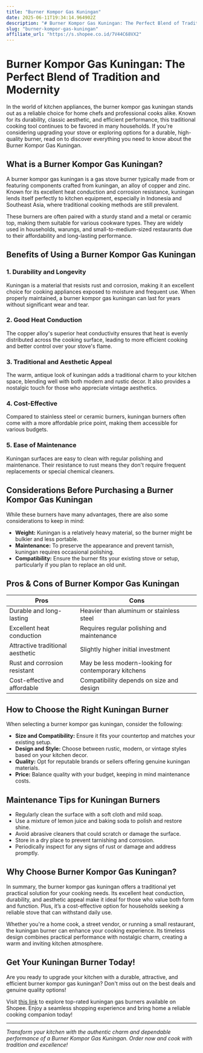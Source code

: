 ```yaml
---
title: "Burner Kompor Gas Kuningan"
date: 2025-06-11T19:34:14.964902Z
description: "# Burner Kompor Gas Kuningan: The Perfect Blend of Tradition and Modernity..."
slug: "burner-kompor-gas-kuningan"
affiliate_url: "https://s.shopee.co.id/7V44C68VX2"
---
```

# Burner Kompor Gas Kuningan: The Perfect Blend of Tradition and Modernity

In the world of kitchen appliances, the burner kompor gas kuningan stands out as a reliable choice for home chefs and professional cooks alike. Known for its durability, classic aesthetic, and efficient performance, this traditional cooking tool continues to be favored in many households. If you're considering upgrading your stove or exploring options for a durable, high-quality burner, read on to discover everything you need to know about the Burner Kompor Gas Kuningan.

## What is a Burner Kompor Gas Kuningan?

A burner kompor gas kuningan is a gas stove burner typically made from or featuring components crafted from kuningan, an alloy of copper and zinc. Known for its excellent heat conduction and corrosion resistance, kuningan lends itself perfectly to kitchen equipment, especially in Indonesia and Southeast Asia, where traditional cooking methods are still prevalent.

These burners are often paired with a sturdy stand and a metal or ceramic top, making them suitable for various cookware types. They are widely used in households, warungs, and small-to-medium-sized restaurants due to their affordability and long-lasting performance.

## Benefits of Using a Burner Kompor Gas Kuningan

### 1. Durability and Longevity

Kuningan is a material that resists rust and corrosion, making it an excellent choice for cooking appliances exposed to moisture and frequent use. When properly maintained, a burner kompor gas kuningan can last for years without significant wear and tear.

### 2. Good Heat Conduction

The copper alloy's superior heat conductivity ensures that heat is evenly distributed across the cooking surface, leading to more efficient cooking and better control over your stove's flame.

### 3. Traditional and Aesthetic Appeal

The warm, antique look of kuningan adds a traditional charm to your kitchen space, blending well with both modern and rustic decor. It also provides a nostalgic touch for those who appreciate vintage aesthetics.

### 4. Cost-Effective

Compared to stainless steel or ceramic burners, kuningan burners often come with a more affordable price point, making them accessible for various budgets.

### 5. Ease of Maintenance

Kuningan surfaces are easy to clean with regular polishing and maintenance. Their resistance to rust means they don't require frequent replacements or special chemical cleaners.

## Considerations Before Purchasing a Burner Kompor Gas Kuningan

While these burners have many advantages, there are also some considerations to keep in mind:

- **Weight:** Kuningan is a relatively heavy material, so the burner might be bulkier and less portable.
- **Maintenance:** To preserve the appearance and prevent tarnish, kuningan requires occasional polishing.
- **Compatibility:** Ensure the burner fits your existing stove or setup, particularly if you plan to replace an old unit.

## Pros & Cons of Burner Kompor Gas Kuningan

| Pros                                              | Cons                                              |
|---------------------------------------------------|---------------------------------------------------|
| Durable and long-lasting                         | Heavier than aluminum or stainless steel        |
| Excellent heat conduction                        | Requires regular polishing and maintenance      |
| Attractive traditional aesthetic                 | Slightly higher initial investment              |
| Rust and corrosion resistant                     | May be less modern-looking for contemporary kitchens |
| Cost-effective and affordable                    | Compatibility depends on size and design        |

## How to Choose the Right Kuningan Burner

When selecting a burner kompor gas kuningan, consider the following:

- **Size and Compatibility:** Ensure it fits your countertop and matches your existing setup.
- **Design and Style:** Choose between rustic, modern, or vintage styles based on your kitchen decor.
- **Quality:** Opt for reputable brands or sellers offering genuine kuningan materials.
- **Price:** Balance quality with your budget, keeping in mind maintenance costs.

## Maintenance Tips for Kuningan Burners

- Regularly clean the surface with a soft cloth and mild soap.
- Use a mixture of lemon juice and baking soda to polish and restore shine.
- Avoid abrasive cleaners that could scratch or damage the surface.
- Store in a dry place to prevent tarnishing and corrosion.
- Periodically inspect for any signs of rust or damage and address promptly.

## Why Choose Burner Kompor Gas Kuningan?

In summary, the burner kompor gas kuningan offers a traditional yet practical solution for your cooking needs. Its excellent heat conduction, durability, and aesthetic appeal make it ideal for those who value both form and function. Plus, it’s a cost-effective option for households seeking a reliable stove that can withstand daily use.

Whether you're a home cook, a street vendor, or running a small restaurant, the kuningan burner can enhance your cooking experience. Its timeless design combines practical performance with nostalgic charm, creating a warm and inviting kitchen atmosphere.

## Get Your Kuningan Burner Today!

Are you ready to upgrade your kitchen with a durable, attractive, and efficient burner kompor gas kuningan? Don't miss out on the best deals and genuine quality options!

Visit [this link](https://s.shopee.co.id/7V44C68VX2) to explore top-rated kuningan gas burners available on Shopee. Enjoy a seamless shopping experience and bring home a reliable cooking companion today!

---

*Transform your kitchen with the authentic charm and dependable performance of a Burner Kompor Gas Kuningan. Order now and cook with tradition and excellence!*